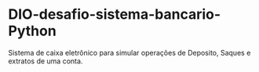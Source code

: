 # DIO-desafio-sistema-bancario-Python
Sistema de caixa eletrônico para simular operações de Deposito, Saques e extratos de uma conta.
